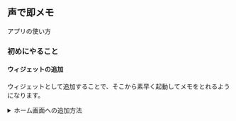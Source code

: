 ## 声で即メモ

アプリの使い方

### 初めにやること

#### ウィジェットの追加

ウィジェットとして追加することで、そこから素早く起動してメモをとれるようになります。

<details>
<summary>ホーム画面への追加方法</summary>

1. aaaaaaaaaaaaaaaaaaaaaaaaa
1. aaaaaaaaaaaaaaaaaaaaaaaaa
1. aaaaaaaaaaaaaaaaaaaaaaaaa
1. aaaaaaaaaaaaaaaaaaaaaaaaa

</details>

<!-- <details>
<summary>ロック画面への追加方法 (iOS16のみ)</summary>

1. aaaaaaaaaaaaaaaaaaaaaaaaa
1. aaaaaaaaaaaaaaaaaaaaaaaaa
1. aaaaaaaaaaaaaaaaaaaaaaaaa
1. aaaaaaaaaaaaaaaaaaaaaaaaa
</details> -->
